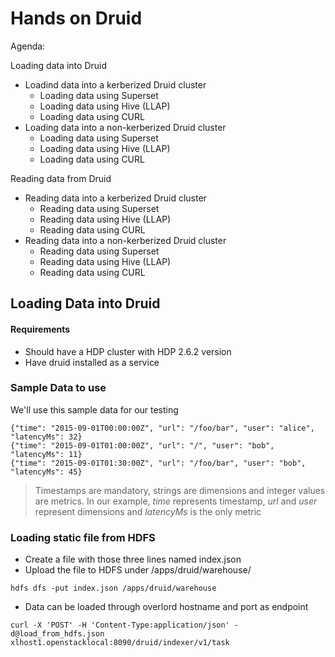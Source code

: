 # Hands on Druid

Agenda:

Loading data into Druid 
  - Loadind data into a kerberized Druid cluster
    - Loading data using Superset
    - Loading data using Hive (LLAP)
    - Loading data using CURL 
  - Loading data into a non-kerberized Druid cluster
    - Loading data using Superset
    - Loading data using Hive (LLAP)
    - Loading data using CURL 

Reading data from Druid
  - Reading data into a kerberized Druid cluster
    - Reading data using Superset
    - Reading data using Hive (LLAP)
    - Reading data using CURL 
  - Reading data into a non-kerberized Druid cluster
    - Reading data using Superset
    - Reading data using Hive (LLAP)
    - Reading data using CURL 



## Loading Data into Druid 

#### Requirements
- Should have a HDP cluster with HDP 2.6.2 version
- Have druid installed as a service

### Sample Data to use
We'll use this sample data for our testing

```
{"time": "2015-09-01T00:00:00Z", "url": "/foo/bar", "user": "alice", "latencyMs": 32}
{"time": "2015-09-01T01:00:00Z", "url": "/", "user": "bob", "latencyMs": 11}
{"time": "2015-09-01T01:30:00Z", "url": "/foo/bar", "user": "bob", "latencyMs": 45}
```
> Timestamps are mandatory, strings are dimensions and integer values are metrics.
> In our example, *time* represents timestamp, *url* and *user* represent dimensions and *latencyMs* is the only metric


### Loading static file from HDFS

- Create a file with those three lines named index.json
- Upload the file to HDFS under /apps/druid/warehouse/
```
hdfs dfs -put index.json /apps/druid/warehouse
```
- Data can be loaded through overlord hostname and port as endpoint 
```
curl -X 'POST' -H 'Content-Type:application/json' -d@load_from_hdfs.json xlhost1.openstacklocal:8090/druid/indexer/v1/task 
```
















